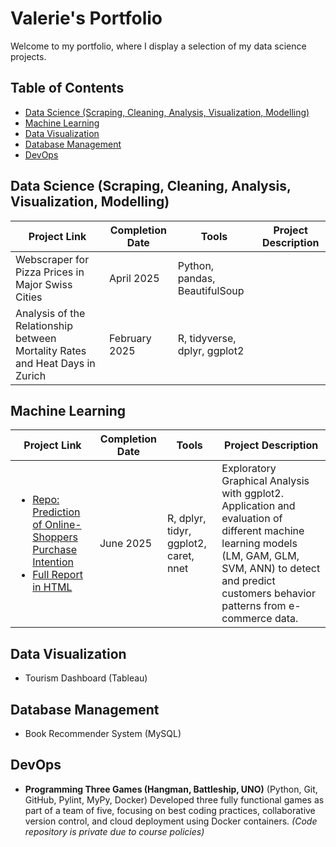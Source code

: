 # Valerie's Portfolio
Welcome to my portfolio, where I display a selection of my data science projects.

## Table of Contents
- [Data Science (Scraping, Cleaning, Analysis, Visualization, Modelling)](#data-science-scraping-cleaning-analysis-visualization-modelling)
- [Machine Learning](#machine-learning)
- [Data Visualization](#data-visualization)
- [Database Management](#database-management)
- [DevOps](#devops)

## Data Science (Scraping, Cleaning, Analysis, Visualization, Modelling)

| Project Link                                                                   | Completion Date | Tools                         | Project Description |
| -------------------------------------------------------------------------------| --------------- | ------------------------------|---------------------|
| Webscraper for Pizza Prices in Major Swiss Cities                              |  April 2025     | Python, pandas, BeautifulSoup |                     |
| Analysis of the Relationship between Mortality Rates and Heat Days in Zurich   |  February 2025  | R, tidyverse, dplyr, ggplot2  |                     |

## Machine Learning

| Project Link                                                                   | Completion Date | Tools                         | Project Description |
| -------------------------------------------------------------------------------| --------------- | ------------------------------|---------------------|
| <ul><li>[Repo: Prediction of Online-Shoppers Purchase Intention](https://github.com/ValerieLuethi/Online-Shoppers-Purchase-Intention/tree/main)</li><li>[Full Report in HTML](https://valerieluethi.github.io/Online-Shoppers-Purchase-Intention/OnlineShoppers_Purchase_Intention.html)</li></ul>                       |  June 2025     | R, dplyr, tidyr, ggplot2, caret, nnet  |  Exploratory Graphical Analysis with ggplot2. Application and evaluation of different machine learning models (LM, GAM, GLM, SVM, ANN) to detect and predict customers behavior patterns from e-commerce data.                 |

## Data Visualization
- Tourism Dashboard (Tableau)

## Database Management
- Book Recommender System (MySQL)

## DevOps
- **Programming Three Games (Hangman, Battleship, UNO)** (Python, Git, GitHub, Pylint, MyPy, Docker)
Developed three fully functional games as part of a team of five, focusing on best coding practices, collaborative version control, and cloud deployment using Docker containers. *(Code repository is private due to course policies)*

